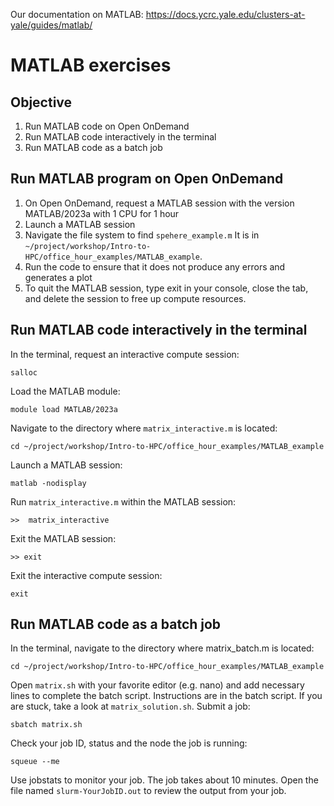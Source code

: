 Our documentation on MATLAB: https://docs.ycrc.yale.edu/clusters-at-yale/guides/matlab/

# MATLAB exercises

## Objective
1. Run MATLAB code on Open OnDemand
2. Run MATLAB code interactively in the terminal
3. Run MATLAB code as a batch job

## Run MATLAB program on Open OnDemand

1. On Open OnDemand, request a MATLAB session with the version MATLAB/2023a  with 1 CPU for 1 hour
2. Launch a MATLAB session 
3. Navigate the file system to find `spehere_example.m` It is in `~/project/workshop/Intro-to-HPC/office_hour_examples/MATLAB_example`.
5. Run the code to ensure that it does not produce any errors and generates a plot 
6. To quit the MATLAB session, type exit in your console, close the tab, and delete the session to free up compute resources. 

## Run MATLAB code interactively in the terminal

In the terminal, request an interactive compute session: 
```
salloc
```
Load the MATLAB module:
```
module load MATLAB/2023a
```
Navigate to the directory where `matrix_interactive.m` is located:
```
cd ~/project/workshop/Intro-to-HPC/office_hour_examples/MATLAB_example
```
Launch a MATLAB session:
```
matlab -nodisplay
```
Run `matrix_interactive.m` within the MATLAB session:
```
>>  matrix_interactive
```
Exit the MATLAB session:
```
>> exit
```
Exit the interactive compute session:
```
exit
```

## Run MATLAB code as a batch job 

In the terminal, navigate to the directory where matrix_batch.m is located:
```
cd ~/project/workshop/Intro-to-HPC/office_hour_examples/MATLAB_example
```
Open `matrix.sh` with your favorite editor (e.g. nano) and add necessary lines to complete the batch script. Instructions are in the batch script. If you are stuck, take a look at `matrix_solution.sh`.
Submit a job:
```
sbatch matrix.sh
```
Check your job ID, status and the node the job is running:
```
squeue --me
```
Use jobstats to monitor your job. The job takes about 10 minutes. 
Open the file named `slurm-YourJobID.out` to review the output from your job.  



